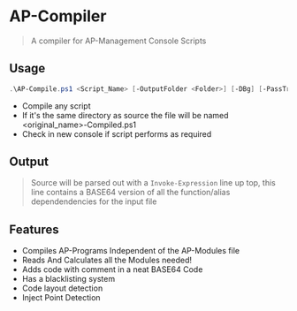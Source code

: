 # AP-Compiler
> A compiler for AP-Management Console Scripts

## Usage
>
```PowerShell
.\AP-Compile.ps1 <Script_Name> [-OutputFolder <Folder>] [-DBg] [-PassTru]
```
- Compile any script
- If it's the same directory as source the file will be named <original_name>-Compiled.ps1
- Check in new console if script performs as required

## Output
> Source will be parsed out with a `Invoke-Expression` line up top, this line contains a BASE64 version of all the function/alias dependendencies for the input file

## Features
>
- Compiles AP-Programs Independent of the AP-Modules file
- Reads And Calculates all the Modules needed!
- Adds code with comment in a neat BASE64 Code
- Has a blacklisting system
- Code layout detection
- Inject Point Detection
